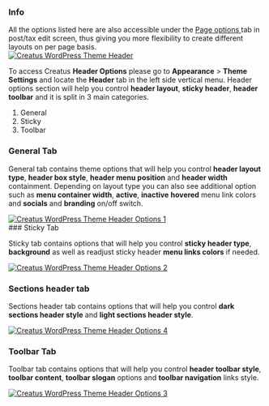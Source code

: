 <div class="thz-notification thz-notification-blue">
	<h3 class="thz-notification-title">Info</h3>
	<div>
	All the options listed here are also accessible under the <a class="thz-lightbox mfp-image" href="../../docs-media/post-page-options.jpg?v=2" data-mfp-title="Creatus WordPress Theme Post Page Options" data-modal-size="large"> Page options </a> tab in post/tax edit screen, thus giving you more flexibility to create different layouts on per page basis.
	</div>
</div>

<div class="thz-lightbox-gallery" markdown="1">

<div class="thz-doc-image max">
<a class="thz-lightbox mfp-image" href="../../docs-media/header.jpg" data-mfp-title="Creatus WordPress Theme Header" data-modal-size="large">
	<img src="../../docs-media/header.jpg" alt="Creatus WordPress Theme Header" />
</a>
</div>

To access Creatus __Header Options__ please go to __Appearance__ >  __Theme Settings__ and locate the __Header__ tab in the left side vertical menu. Header options section will help you control __header layout__, __sticky header__, __header toolbar__ and it is split in 3 main categories.
1. General
2. Sticky
3. Toolbar

### General Tab

General tab contains theme options that will help you control __header layout type__, __header box style__, __header menu position__ and __header width__ containment. Depending on layout type you can also see additional option such as __menu container width__, __active__, __inactive__ __hovered__ menu link colors and __socials__ and __branding__ on/off switch.

<div class="thz-doc-image max">
<a class="thz-lightbox mfp-image" href="../../docs-media/header-options-1.jpg?v=2" data-mfp-title="Creatus WordPress Theme Admin Header General Tab" data-modal-size="large">
	<img src="../../docs-media/header-options-1.jpg?v=2" alt="Creatus WordPress Theme Header Options 1" />
</a>
</div>
### Sticky Tab

Sticky tab contains options that will help you control __sticky header type__, __background__ as well as readjust sticky header __menu links colors__ if needed.

<div class="thz-doc-image max">
<a class="thz-lightbox mfp-image" href="../../docs-media/header-options-2.jpg?v=2" data-mfp-title="Creatus WordPress Theme Admin Header Sticky Tab" data-modal-size="large">
	<img src="../../docs-media/header-options-2.jpg?v=2" alt="Creatus WordPress Theme Header Options 2" />
</a>
</div>

### Sections header tab
 
Sections header tab contains options that will help you control __dark sections header style__ and __light sections header style__.

<div class="thz-doc-image max">
<a class="thz-lightbox mfp-image" href="../../docs-media/header-options-4.jpg?" data-mfp-title="Creatus WordPress Theme Admin Header Sticky Tab" data-modal-size="large">
	<img src="../../docs-media/header-options-4.jpg?" alt="Creatus WordPress Theme Header Options 4" />
</a>
</div>


### Toolbar Tab

Toolbar tab contains options that will help you control __header toolbar style__, __toolbar content__, __toolbar slogan__ options and __toolbar navigation__ links style. 

<div class="thz-doc-image max">
<a class="thz-lightbox mfp-image" href="../../docs-media/header-options-3.jpg?v=2" data-mfp-title="Creatus WordPress Theme Header Toolbar Tab" data-modal-size="large">
	<img src="../../docs-media/header-options-3.jpg?v=2" alt="Creatus WordPress Theme Header Options 3" />
</a>
</div>

</div>